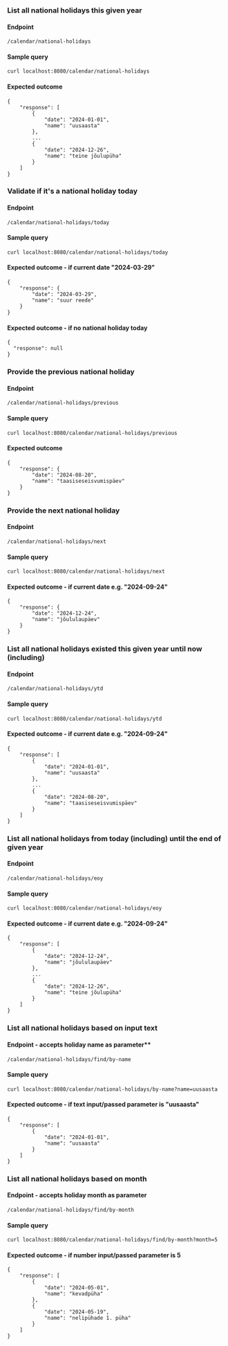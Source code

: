 ### List all national holidays this given year

#### Endpoint
`/calendar/national-holidays`

#### Sample query
```
curl localhost:8080/calendar/national-holidays
```

#### Expected outcome
```
{
    "response": [
        {
            "date": "2024-01-01",
            "name": "uusaasta"
        },
        ...
        {
            "date": "2024-12-26",
            "name": "teine jõulupüha"
        }
    ]
}
```


### Validate if it's a national holiday today

#### Endpoint
`/calendar/national-holidays/today`

#### Sample query
```
curl localhost:8080/calendar/national-holidays/today
```

#### Expected outcome - if current date "2024-03-29"
```
{
    "response": {
        "date": "2024-03-29",
        "name": "suur reede"
    }
}
```

#### Expected outcome - if no national holiday today
```
{
  "response": null
}
```


### Provide the previous national holiday

#### Endpoint
`/calendar/national-holidays/previous`

#### Sample query
```
curl localhost:8080/calendar/national-holidays/previous
```

#### Expected outcome
```
{
    "response": {
        "date": "2024-08-20",
        "name": "taasiseseisvumispäev"
    }
}
```


### Provide the next national holiday

#### Endpoint  
`/calendar/national-holidays/next`

#### Sample query
```
curl localhost:8080/calendar/national-holidays/next
```

#### Expected outcome - if current date e.g. "2024-09-24"
```
{
    "response": {
        "date": "2024-12-24",
        "name": "jõululaupäev"
    }
}
```


### List all national holidays existed this given year until now (including)

#### Endpoint  
`/calendar/national-holidays/ytd`

#### Sample query
```
curl localhost:8080/calendar/national-holidays/ytd
```

#### Expected outcome - if current date e.g. "2024-09-24"
```
{
    "response": [
        {
            "date": "2024-01-01",
            "name": "uusaasta"
        },
        ...
        {
            "date": "2024-08-20",
            "name": "taasiseseisvumispäev"
        }
    ]
}
```


### List all national holidays from today (including) until the end of given year

#### Endpoint  
`/calendar/national-holidays/eoy`

#### Sample query
```
curl localhost:8080/calendar/national-holidays/eoy
```

#### Expected outcome - if current date e.g. "2024-09-24"
```
{
    "response": [
        {
            "date": "2024-12-24",
            "name": "jõululaupäev"
        },
        ...
        {
            "date": "2024-12-26",
            "name": "teine jõulupüha"
        }
    ]
}
```


### List all national holidays based on input text

#### Endpoint - accepts holiday name as parameter**  
`/calendar/national-holidays/find/by-name`

#### Sample query
```
curl localhost:8080/calendar/national-holidays/by-name?name=uusaasta
```

#### Expected outcome - if text input/passed parameter is "uusaasta"
```
{
    "response": [
        {
            "date": "2024-01-01",
            "name": "uusaasta"
        }
    ]
}
```


### List all national holidays based on month

#### Endpoint - accepts holiday month as parameter 
`/calendar/national-holidays/find/by-month`

#### Sample query
```
curl localhost:8080/calendar/national-holidays/find/by-month?month=5
```

#### Expected outcome - if number input/passed parameter is 5
```
{
    "response": [
        {
            "date": "2024-05-01",
            "name": "kevadpüha"
        },
        {
            "date": "2024-05-19",
            "name": "nelipühade 1. püha"
        }
    ]
}
```
